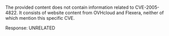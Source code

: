 The provided content does not contain information related to CVE-2005-4822. It consists of website content from OVHcloud and Flexera, neither of which mention this specific CVE.

Response: UNRELATED